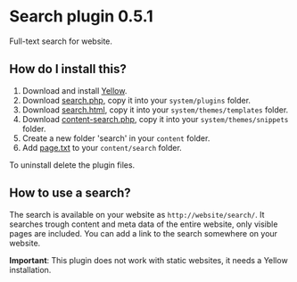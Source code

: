 Search plugin 0.5.1
===================
Full-text search for website.

How do I install this?
----------------------
1. Download and install [Yellow](https://github.com/datenstrom/yellow/).  
2. Download [search.php](search.php?raw=true), copy it into your `system/plugins` folder.  
3. Download [search.html](search.html?raw=true), copy it into your `system/themes/templates` folder.  
4. Download [content-search.php](content-search.php?raw=true), copy it into your `system/themes/snippets` folder.  
5. Create a new folder 'search' in your `content` folder.
6. Add [page.txt](page.txt?raw=true) to your `content/search` folder.

To uninstall delete the plugin files.

How to use a search?
--------------------
The search is available on your website as `http://website/search/`. It searches trough content and meta data of the entire website, only visible pages are included. You can add a link to the search somewhere on your website.

**Important**: This plugin does not work with static websites, it needs a Yellow installation.